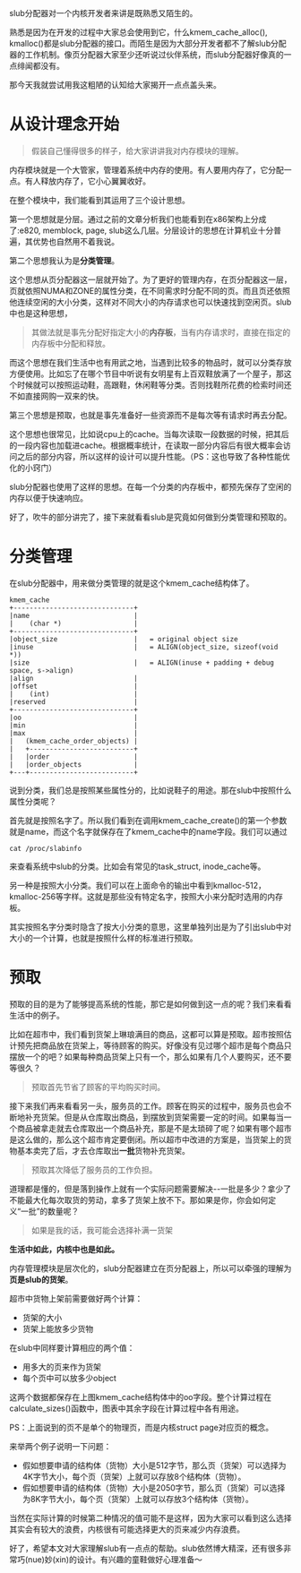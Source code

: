 slub分配器对一个内核开发者来讲是既熟悉又陌生的。

熟悉是因为在开发的过程中大家总会使用到它，什么kmem_cache_alloc(), kmalloc()都是slub分配器的接口。而陌生是因为大部分开发者都不了解slub分配器的工作机制。像页分配器大家至少还听说过伙伴系统，而slub分配器好像真的一点绯闻都没有。

那今天我就尝试用我这粗陋的认知给大家揭开一点点盖头来。

# 从设计理念开始

> 假装自己懂得很多的样子，给大家讲讲我对内存模块的理解。

内存模块就是一个大管家，管理着系统中内存的使用。有人要用内存了，它分配一点。有人释放内存了，它小心翼翼收好。

在整个模块中，我们能看到其运用了三个设计思想。

第一个思想就是分层。通过之前的文章分析我们也能看到在x86架构上分成了:e820, memblock, page, slub这么几层。分层设计的思想在计算机业十分普遍，其优势也自然用不着我说。

第二个思想我认为是**分类管理**。

这个思想从页分配器这一层就开始了。为了更好的管理内存，在页分配器这一层，页就依照NUMA和ZONE的属性分类，在不同需求时分配不同的页。而且页还依照他连续空闲的大小分类，这样对不同大小的内存请求也可以快速找到空闲页。slub中也是这种思想，

> 其做法就是事先分配好指定大小的**内存板**，当有内存请求时，直接在指定的内存板中分配和释放。

而这个思想在我们生活中也有用武之地，当遇到比较多的物品时，就可以分类存放方便使用。比如忘了在哪个节目中听说有女明星有上百双鞋放满了一个屋子，那这个时候就可以按照运动鞋，高跟鞋，休闲鞋等分类。否则找鞋所花费的检索时间还不如直接网购一双来的快。

第三个思想是预取，也就是事先准备好一些资源而不是每次等有请求时再去分配。

这个思想也很常见，比如说cpu上的cache。当每次读取一段数据的时候，把其后的一段内容也加载进cache。根据概率统计，在读取一部分内容后有很大概率会访问之后的部分内容，所以这样的设计可以提升性能。（PS：这也导致了各种性能优化的小窍门）

slub分配器也使用了这样的思想。在每一个分类的内存板中，都预先保存了空闲的内存以便于快速响应。

好了，吹牛的部分讲完了，接下来就看看slub是究竟如何做到分类管理和预取的。

# 分类管理

在slub分配器中，用来做分类管理的就是这个kmem_cache结构体了。

```
kmem_cache                      
+------------------------------+
|name                          |
|    (char *)                  |
+------------------------------+
|object_size                   |   = original object size
|inuse                         |   = ALIGN(object_size, sizeof(void *))
|size                          |   = ALIGN(inuse + padding + debug space, s->align)
|align                         |
|offset                        |
|    (int)                     |
|reserved                      |
+------------------------------+
|oo                            |
|min                           |
|max                           |
|   (kmem_cache_order_objects) |
|   +--------------------------+
|   |order                     |
|   |order_objects             |
+---+--------------------------+
```

说到分类，我们总是按照某些属性分的，比如说鞋子的用途。那在slub中按照什么属性分类呢？

首先就是按照名字了。所以我们看到在调用kmem_cache_create()的第一个参数就是name，而这个名字就保存在了kmem_cache中的name字段。我们可以通过

```
cat /proc/slabinfo
```

来查看系统中slub的分类。比如会有常见的task_struct, inode_cache等。

另一种是按照大小分类。我们可以在上面命令的输出中看到kmalloc-512， kmalloc-256等字样。这就是那些没有特定名字，按照大小来分配时选用的内存板。

其实按照名字分类时隐含了按大小分类的意思，这里单独列出是为了引出slub中对大小的一个计算，也就是按照什么样的标准进行预取。

# 预取

预取的目的是为了能够提高系统的性能，那它是如何做到这一点的呢？我们来看看生活中的例子。

比如在超市中，我们看到货架上琳琅满目的商品，这都可以算是预取。超市按照估计预先把商品放在货架上，等待顾客的购买。好像没有见过哪个超市是每个商品只摆放一个的吧？如果每种商品货架上只有一个，那么如果有几个人要购买，还不要等很久？

> 预取首先节省了顾客的平均购买时间。

接下来我们再来看看另一头，服务员的工作。顾客在购买的过程中，服务员也会不断地补充货架。但是从仓库取出商品，到摆放到货架需要一定的时间。如果每当一个商品被拿走就去仓库取出一个商品补充，那是不是太琐碎了呢？如果有哪个超市是这么做的，那么这个超市肯定要倒闭。所以超市中改进的方案是，当货架上的货物基本卖完了后，才去仓库取出**一批**货物补充货架。

> 预取其次降低了服务员的工作负担。

道理都是懂的，但是落到操作上就有一个实际问题需要解决--一批是多少？拿少了不能最大化每次取货的劳动，拿多了货架上放不下。那如果是你，你会如何定义“一批”的数量呢？

> 如果是我的话，我可能会选择补满一货架

**生活中如此，内核中也是如此。**

内存管理模块是层次化的，slub分配器建立在页分配器上，所以可以牵强的理解为**页是slub的货架**。

超市中货物上架前需要做好两个计算：

* 货架的大小
* 货架上能放多少货物

在slub中同样要计算相应的两个值：

* 用多大的页来作为货架
* 每个页中可以放多少object

这两个数据都保存在上图kmem_cache结构体中的oo字段。整个计算过程在calculate_sizes()函数中，图表中其余字段在计算过程中各有用途。

PS：上面说到的页不是单个的物理页，而是内核struct page对应页的概念。

来举两个例子说明一下问题：

* 假如想要申请的结构体（货物）大小是512字节，那么页（货架）可以选择为4K字节大小，每个页（货架）上就可以存放8个结构体（货物）。
* 假如想要申请的结构体（货物）大小是2050字节，那么页（货架）可以选择为8K字节大小，每个页（货架）上就可以存放3个结构体（货物）。

当然在实际计算的时候第二种情况的值可能不是这样，因为大家可以看到这么选择其实会有较大的浪费，内核很有可能选择更大的页来减少内存浪费。

好了，希望本文对大家理解slub有一点点的帮助。slub依然博大精深，还有很多非常巧(nue)妙(xin)的设计。有兴趣的童鞋做好心理准备～
